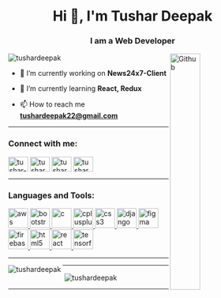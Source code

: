 

<h1 align="center">Hi 👋, I'm Tushar Deepak</h1>
<h3 align="center">I am a Web Developer</h3>
<img width="35%" align="right" alt="Github" src="https://user-images.githubusercontent.com/48678280/88862734-4903af80-d201-11ea-968b-9c939d88a37c.gif" />

<p align="left"> <img src="https://komarev.com/ghpvc/?username=tushardeepak&label=Profile%20views&color=0e75b6&style=flat" alt="tushardeepak" /> </p>

- 🔭 I’m currently working on **News24x7-Client**

- 🌱 I’m currently learning **React, Redux**

- 📫 How to reach me **tushardeepak22@gmail.com**
<hr \>

<h3 align="left">Connect with me:</h3>
<p align="left">
<a href="https://linkedin.com/in/tushar-deepak-srivastava-913817190" target="blank"><img align="center" src="https://cdn.jsdelivr.net/npm/simple-icons@3.0.1/icons/linkedin.svg" alt="tushar-deepak-srivastava-913817190" height="30" width="40" /></a>
<a href="https://fb.com/tushar.deepak.9" target="blank"><img align="center" src="https://cdn.jsdelivr.net/npm/simple-icons@3.0.1/icons/facebook.svg" alt="tushar.deepak.9" height="30" width="40" /></a>
<a href="https://instagram.com/tushardeepak22" target="blank"><img align="center" src="https://cdn.jsdelivr.net/npm/simple-icons@3.0.1/icons/instagram.svg" alt="tushardeepak22" height="30" width="40" /></a>
<a href="https://www.hackerrank.com/tushardeepak22" target="blank"><img align="center" src="https://cdn.jsdelivr.net/npm/simple-icons@3.0.1/icons/hackerrank.svg" alt="tushardeepak22" height="30" width="40" /></a>
</p>

<hr \>
<h3 align="left">Languages and Tools:</h3>
<p align="left"> <a href="https://aws.amazon.com" target="_blank"> <img src="https://devicons.github.io/devicon/devicon.git/icons/amazonwebservices/amazonwebservices-original-wordmark.svg" alt="aws" width="40" height="40"/> </a> <a href="https://getbootstrap.com" target="_blank"> <img src="https://devicons.github.io/devicon/devicon.git/icons/bootstrap/bootstrap-plain.svg" alt="bootstrap" width="40" height="40"/> </a> <a href="https://www.cprogramming.com/" target="_blank"> <img src="https://devicons.github.io/devicon/devicon.git/icons/c/c-original.svg" alt="c" width="40" height="40"/> </a> <a href="https://www.w3schools.com/cpp/" target="_blank"> <img src="https://devicons.github.io/devicon/devicon.git/icons/cplusplus/cplusplus-original.svg" alt="cplusplus" width="40" height="40"/> </a> <a href="https://www.w3schools.com/css/" target="_blank"> <img src="https://devicons.github.io/devicon/devicon.git/icons/css3/css3-original-wordmark.svg" alt="css3" width="40" height="40"/> </a> <a href="https://www.djangoproject.com/" target="_blank"> <img src="https://devicons.github.io/devicon/devicon.git/icons/django/django-original.svg" alt="django" width="40" height="40"/> </a> <a href="https://www.figma.com/" target="_blank"> <img src="https://www.vectorlogo.zone/logos/figma/figma-icon.svg" alt="figma" width="40" height="40"/> </a> <a href="https://firebase.google.com/" target="_blank"> <img src="https://www.vectorlogo.zone/logos/firebase/firebase-icon.svg" alt="firebase" width="40" height="40"/> </a> <a href="https://www.w3.org/html/" target="_blank"> <img src="https://devicons.github.io/devicon/devicon.git/icons/html5/html5-original-wordmark.svg" alt="html5" width="40" height="40"/> </a> <a href="https://reactjs.org/" target="_blank"> <img src="https://devicons.github.io/devicon/devicon.git/icons/react/react-original-wordmark.svg" alt="react" width="40" height="40"/> </a> <a href="https://www.tensorflow.org" target="_blank"> <img src="https://www.vectorlogo.zone/logos/tensorflow/tensorflow-icon.svg" alt="tensorflow" width="40" height="40"/> </a> </p>

<hr \>

<p><img align="left" src="https://github-readme-stats.vercel.app/api/top-langs?username=tushardeepak&show_icons=true&locale=en&layout=compact" alt="tushardeepak" /></p>

<hr \>
<p>&nbsp;<img align="center" src="https://github-readme-stats.vercel.app/api?username=tushardeepak&show_icons=true&locale=en" alt="tushardeepak" /></p>
<hr \>
